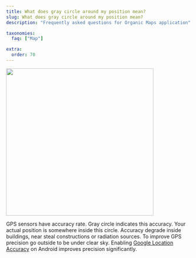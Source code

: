 ```yaml
---
title: What does gray circle around my position mean?
slug: What does gray circle around my position mean?
description: "Frequently asked questions for Organic Maps application"

taxonomies:
  faq: ["Map"]

extra:
  order: 70
---
```


<img src="/faq/map-07-circle/grey-circle.jpg" width="400px"/>

GPS sensors have accuracy rate. Gray circle indicates this accuracy. Your actual position is somewhere inside this circle.
Accuracy degrade inside buildings, near steal constructions or radiation sources.
To improve GPS precision go outside to be under clear sky.
Enabling [Google Location Accuracy](https://support.google.com/maps/answer/2839911?co=GENIE.Platform%3DAndroid) on Android improves precision significantly.
